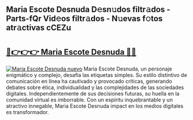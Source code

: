 ## Maria Escote Desnuda D𝚎sn𝚞dos filtr𝚊dos - Parts-fQr Vid𝚎os filtr𝚊dos - N𝚞evas f𝚘tos atr𝚊ctivas cCEZu

# <h2><a href="http://mb3ovc8.tromn.icu/?c=Maria+Escote+Desnuda">🔗👉👉👉 Maria Escote Desnuda 🔗🔗</a></h2>

[![Maria Escote Desnuda nuevo](https://i.imgur.com/pEAQMta.gif)](http://mb3ovc8.tromn.icu/?c=Maria+Escote+Desnuda)
Maria Escote Desnuda, un personaje enigmático y complejo, desafía las etiquetas simples. Su estilo distintivo de comunicación en línea ha cautivado y provocado críticas, generando debates sobre ética, individualidad y las complejidades de las sociedades digitales. Independientemente de sus decisiones futuras, su huella en la comunidad virtual es imborrable. Con un espíritu inquebrantable y un atractivo innegable, Maria Escote Desnuda impact en los medios digitales es transformador.
